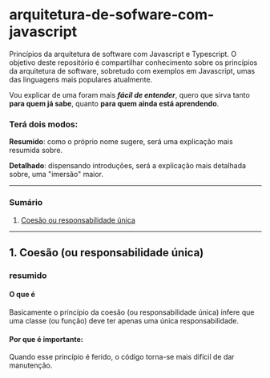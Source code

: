 # arquitetura-de-sofware-com-javascript
Princípios da arquitetura de software com Javascript e Typescript. O objetivo deste repositório é compartilhar conhecimento sobre os princípios da arquitetura de software, sobretudo com exemplos em Javascript, umas das linguagens mais populares atualmente. 
 
 Vou explicar de uma foram mais ***fácil de entender***, quero que sirva tanto **para quem já sabe**, quanto **para quem ainda está aprendendo**. 
 
  ### Terá dois modos: 
 
  **Resumido**: como o próprio nome sugere, será uma explicação mais resumida sobre.
  
  **Detalhado**: dispensando introduções, será a explicação mais detalhada sobre, uma "imersão" maior.
 
 ----

### Sumário
 1. [Coesão ou responsabilidade única](#coesão)
 
 
 ---
 
<h2 id="coesão">1. Coesão (ou responsabilidade única)</h2>

### resumido
#### O que é 
Basicamente o princípio da coesão (ou responsabilidade única) infere que uma classe (ou função) deve ter apenas uma única responsabilidade.

#### Por que é importante:
Quando esse princípio é ferido, o código torna-se mais difícil de dar manutenção.  
